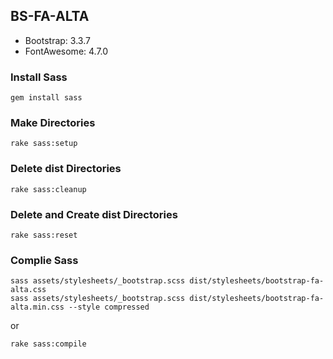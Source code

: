 ## BS-FA-ALTA

* Bootstrap: 3.3.7
* FontAwesome: 4.7.0

### Install Sass

```
gem install sass
```

### Make Directories

```
rake sass:setup
```

### Delete dist Directories

```
rake sass:cleanup
```

### Delete and Create dist Directories

```
rake sass:reset
```

### Complie Sass

```
sass assets/stylesheets/_bootstrap.scss dist/stylesheets/bootstrap-fa-alta.css
sass assets/stylesheets/_bootstrap.scss dist/stylesheets/bootstrap-fa-alta.min.css --style compressed
```
or
```
rake sass:compile
```
